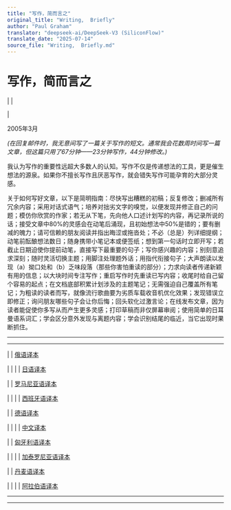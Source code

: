 ```yaml
---
title: "写作，简而言之"
original_title: "Writing,  Briefly"
author: "Paul Graham"
translator: "deepseek-ai/DeepSeek-V3 (SiliconFlow)"
translate_date: "2025-07-14"
source_file: "Writing,  Briefly.md"
---
```


# 写作，简而言之

| | [](index.html)  
  
|   
  
2005年3月  
  
_(在回复邮件时，我无意间写了一篇关于写作的短文。通常我会花数周时间写一篇文章，但这篇只用了67分钟——23分钟写作，44分钟修改。)_  
  
我认为写作的重要性远超大多数人的认知。写作不仅是传递想法的工具，更是催生想法的源泉。如果你不擅长写作且厌恶写作，就会错失写作可能孕育的大部分灵感。  
  
关于如何写好文章，以下是简明指南：尽快写出糟糕的初稿；反复修改；删减所有冗余内容；采用对话式语气；培养对拙劣文字的嗅觉，以便发现并修正自己的问题；模仿你欣赏的作家；若无从下笔，先向他人口述计划写的内容，再记录所说的话；接受文章中80%的灵感会在动笔后涌现，且初始想法中50%是错的；要有删减的魄力；请可信赖的朋友阅读并指出晦涩或拖沓处；不必（总是）列详细提纲；动笔前酝酿想法数日；随身携带小笔记本或便签纸；想到第一句话时立即开写；若截止日期迫使你提前动笔，直接写下最重要的句子；写你感兴趣的内容；别刻意追求深刻；随时灵活切换主题；用脚注处理题外话；用指代衔接句子；大声朗读以发现（a）拗口处和（b）乏味段落（那些你害怕重读的部分）；力求向读者传递新颖有用的信息；以大块时间专注写作；重启写作时先重读已写内容；收尾时给自己留个容易的起点；在文档底部积累计划涉及的主题笔记；无需强迫自己覆盖所有笔记；为粗读的读者而写，就像流行歌曲要为劣质车载收音机优化效果；发现错误立即修正；询问朋友哪些句子会让你后悔；回头软化过激言论；在线发布文章，因为读者能促使你多写从而产生更多灵感；打印草稿而非仅屏幕审阅；使用简单的日耳曼语系词汇；学会区分意外发现与离题内容；学会识别结尾的临近，当它出现时果断抓住。  
  
  
---  
  
  
---  
| | [俄语译本](http://www.livejournal.com/users/thesz/5621.html)  
  
| | | | [日语译本](http://d.hatena.ne.jp/doyu/20050523)  
  
  
| | [罗马尼亚语译本](http://ro.goobix.com/pg/writing44/)  
  
| | | | [西班牙语译本](https://matiasandina.netlify.com/2020/01/escribiendo-en-pocas-palabras/)  
  
  
| | [德语译本](http://wiki.njh.eu/Schreiben_-_kurz_gefasst)  
  
| | | | [中文译本](http://cs.unm.edu/~cliu/WritingBriefly_by_pg.htm)  
  
  
| | [匈牙利语译本](http://idp1.blog.hu/)  
  
| | | | [加泰罗尼亚语译本](http://capalfar.wordpress.com/2007/10/16/traduccions-de-paul-graham-1-writing-briefly/)  
  
  
| | [丹麦语译本](http://baltzersen.info/articles/writing_briefly.php)  
  
| | | | [阿拉伯语译本](https://tldrarabiccontents.blogspot.com/2020/01/blog-post_28.html)

***  
  
---